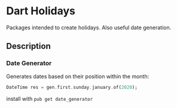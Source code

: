 # Dart Holidays
Packages intended to create holidays. Also useful date generation.

## Description

### Date Generator
Generates dates based on their position within the month:

```dart
DateTime res = gen.first.sunday.january.of(2020);
```
install with `pub get date_generator`
